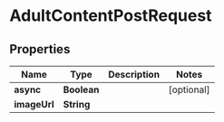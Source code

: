 

# AdultContentPostRequest


## Properties

| Name | Type | Description | Notes |
|------------ | ------------- | ------------- | -------------|
|**async** | **Boolean** |  |  [optional] |
|**imageUrl** | **String** |  |  |



